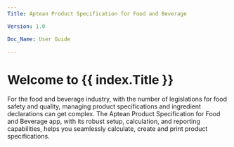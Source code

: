 ```yaml
---
Title: Aptean Product Specification for Food and Beverage

Version: 1.0

Doc_Name: User Guide

---
```


# Welcome to {{ index.Title }}

For the food and beverage industry, with the number of legislations for food safety and quality, managing product specifications and ingredient declarations can get complex.
The Aptean Product Specification for Food and Beverage app, with its robust setup, calculation, and reporting capabilities, helps you seamlessly calculate, create and print product specifications.

